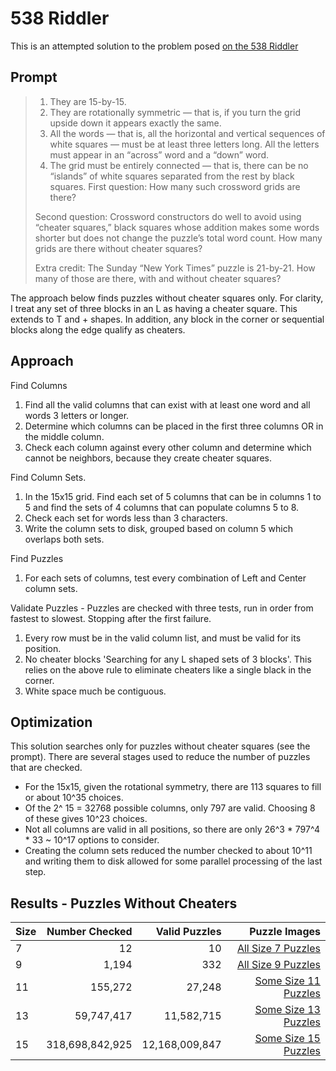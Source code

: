 # 538 Riddler 

This is an attempted solution to the problem posed [on the 538 Riddler](https://fivethirtyeight.com/features/how-many-crossword-puzzles-can-you-make/)

## Prompt

> 1. They are 15-by-15.
> 2. They are rotationally symmetric — that is, if you turn the grid upside down it appears exactly the same.
> 3. All the words — that is, all the horizontal and vertical sequences of white squares — must be at least three letters long. All the letters must appear in an “across” word and a “down” word.
> 4. The grid must be entirely connected — that is, there can be no “islands” of white squares separated from the rest by black squares.
> First question: How many such crossword grids are there?
>
> Second question: Crossword constructors do well to avoid using “cheater squares,” black squares whose addition makes some words shorter but does not change the puzzle’s total word count. How many grids are there without cheater squares?
>
> Extra credit: The Sunday “New York Times” puzzle is 21-by-21. How many of those are there, with and without cheater squares?

The approach below finds puzzles without cheater squares only. For clarity, I treat any set of three blocks in an L as having a cheater square. This extends to T and + shapes. In addition, any block in the corner or sequential blocks along the edge qualify as cheaters.

## Approach

Find Columns
1. Find all the valid columns that can exist with at least one word and all words 3 letters or longer. 
2. Determine which columns can be placed in the first three columns OR in the middle column. 
3. Check each column against every other column and determine which cannot be neighbors, because they create cheater squares. 

Find Column Sets. 
1. In the 15x15 grid. Find each set of 5 columns that can be in columns 1 to 5 and find the sets of 4 columns that can populate columns 5 to 8. 
2. Check each set for words less than 3 characters. 
3. Write the column sets to disk, grouped based on column 5 which overlaps both sets.

Find Puzzles
1. For each sets of columns, test every combination of Left and Center column sets. 

Validate Puzzles - Puzzles are checked with three tests, run in order from fastest to slowest. Stopping after the first failure. 
1. Every row must be in the valid column list, and must be valid for its position. 
2. No cheater blocks 'Searching for any L shaped sets of 3 blocks'. This relies on the above rule to eliminate cheaters like a single black in the corner. 
3. White space much be contiguous. 

## Optimization

This solution searches only for puzzles without cheater squares (see the prompt). There are several stages used to reduce the number of puzzles that are checked. 
* For the 15x15, given the rotational symmetry, there are 113 squares to fill or about 10^35 choices. 
* Of the 2^ 15 = 32768 possible columns, only 797 are valid. Choosing 8 of these gives 10^23 choices.
* Not all columns are valid in all positions, so there are only 26^3 * 797^4 * 33 ~ 10^17 options to consider. 
* Creating the column sets reduced the number checked to about 10^11 and writing them to disk allowed for some parallel processing of the last step.

## Results - Puzzles Without Cheaters

| Size   | Number Checked      |Valid Puzzles      | Puzzle Images                                        |
| :---   |          ---:       |---:               | ---:                                                 |
| 7      |  12                 | 10                | [All Size 7 Puzzles](/Results/07/All/SVGs/SVGs.MD)   |
| 9      | 1,194               | 332               | [All Size 9 Puzzles](/Results/07/All/SVGs/SVGs.MD)   |
| 11     |  155,272            | 27,248            | [Some Size 11 Puzzles](/Results/07/All/SVGs/SVGs.MD) |
| 13     |     59,747,417      | 11,582,715        | [Some Size 13 Puzzles](/Results/07/All/SVGs/SVGs.MD) |
| 15     |    318,698,842,925  |   12,168,009,847  | [Some Size 15 Puzzles](/Results/07/All/SVGs/SVGs.MD) |
